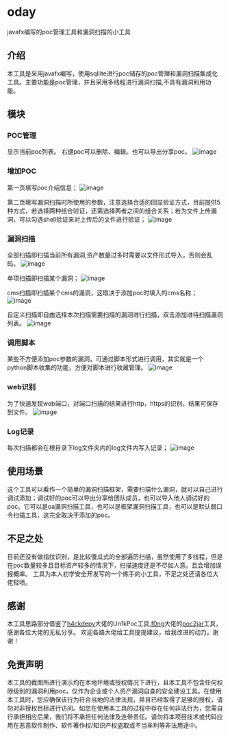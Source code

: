 # oday
javafx编写的poc管理工具和漏洞扫描的小工具
## 介绍

本工具是采用javafx编写，使用sqllite进行poc储存的poc管理和漏洞扫描集成化工具。主要功能是poc管理，并且采用多线程进行漏洞扫描,不具有漏洞利用功能。

## 模块

### POC管理
显示当前poc列表。
右键poc可以删除、编辑。也可以导出分享poc。
![image](https://user-images.githubusercontent.com/62692103/227555382-9616d174-5b77-44a6-ab3b-3b3a2dc221a3.png)

### 增加POC

第一页填写poc介绍信息；
![image](https://user-images.githubusercontent.com/62692103/227555750-0bad2fb0-567b-4f5c-885b-022822f59e6a.png)

第二页填写漏洞扫描时所使用的参数，注意选择合适的回显验证方式，目前提供5种方式，若选择两种组合验证，还需选择两者之间的组合关系；若为文件上传漏洞，可以勾选shell验证来对上传后的文件进行验证；
![image](https://user-images.githubusercontent.com/62692103/227555807-c1997a5f-7dff-4850-bf3c-bd8032f16b4f.png)

### 漏洞扫描

全部扫描即扫描当前所有漏洞,资产数量过多时需要以文件形式导入，否则会乱码。
![image](https://user-images.githubusercontent.com/62692103/227560669-e20377aa-c156-4c9d-ac24-99d9dde9f655.png)

单项扫描即扫描某个漏洞；
![image](https://user-images.githubusercontent.com/62692103/227560870-5495d20d-dbb8-41d7-95f4-7917ab9a6403.png)

cms扫描即扫描某个cms的漏洞，这取决于添加poc时填入的cms名称；
![image](https://user-images.githubusercontent.com/62692103/227561076-d8756227-d1c8-4942-b7ca-9ceec93236d3.png)


自定义扫描即自由选择本次扫描需要扫描的漏洞进行扫描，双击添加进待扫描漏洞列表。
![image](https://user-images.githubusercontent.com/62692103/227561636-1c1e850f-bd24-4df5-9582-f9abd6685104.png)

### 调用脚本

某些不方便添加poc参数的漏洞，可通过脚本形式进行调用，其实就是一个python脚本收集的功能，方便对脚本进行收藏管理。
![image](https://user-images.githubusercontent.com/62692103/227562630-cf1f9bce-3650-4600-b9c0-7cc9b596bbb2.png)


### web识别

为了快速发现web端口，对端口扫描的结果进行http，https的识别。结果可保存到文件。
![image](https://user-images.githubusercontent.com/62692103/227564493-201fc021-7ce9-4427-9749-5e699d953124.png)

### Log记录
每次扫描都会在根目录下log文件夹内的log文件内写入记录；
![image](https://user-images.githubusercontent.com/62692103/227563320-97e9078f-04c0-4e8d-9d56-1a7fc4743a83.png)

## 使用场景

这个工具可以看作一个简单的漏洞扫描框架，需要扫描什么漏洞，就可以自己进行调试添加；调试好的poc可以导出分享给团队成员，也可以导入他人调试好的poc。它可以是oa漏洞扫描工具，也可以是框架漏洞扫描工具，也可以是默认弱口令扫描工具，这完全取决于添加的poc。

## 不足之处

目前还没有做指纹识别，是比较傻瓜式的全部遍历扫描，虽然使用了多线程，但是在poc数量较多且目标资产较多的情况下，扫描速度还是不尽如人意。且会增加误报概率。
工具为本人初学安全开发写的一个练手的小工具，不足之处还请各位大佬轻喷。

## 感谢

本工具思路部分借鉴了[h4ckdepy](https://github.com/h4ckdepy)大佬的Un1kPoc工具,[f0ng](https://github.com/f0ng)大佬的[poc2jar](https://github.com/f0ng/poc2jar)工具，感谢各位大佬的无私分享。
欢迎各路大佬给工具提提建议，给我改进的动力，谢谢！

## 免责声明

本工具的截图所进行演示均在本地环境或授权情况下进行，且本工具不包含任何权限级别的漏洞利用poc，仅作为企业或个人资产漏洞自查的安全建设工具。在使用本工具时，您应确保该行为符合当地的法律法规，并且已经取得了足够的授权，请勿对非授权目标进行访问。如您在使用本工具的过程中存在任何非法行为，您需自行承担相应后果，我们将不承担任何法律及连带责任。请勿将本项目技术或代码应用在恶意软件制作、软件著作权/知识产权盗取或不当牟利等非法用途中。
